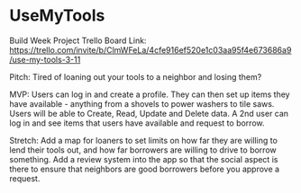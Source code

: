 # UseMyTools
Build Week Project
Trello Board Link: https://trello.com/invite/b/ClmWFeLa/4cfe916ef520e1c03aa95f4e673686a9/use-my-tools-3-11

Pitch: 
Tired of loaning out your tools to a neighbor and losing them?

MVP: 
Users can log in and create a profile. They can then set up items they have available - anything from a shovels to power washers to tile saws.  Users will be able to Create, Read, Update and Delete data. A 2nd user can log in and see items that users have available and request to borrow.

Stretch: 
Add a map for loaners to set limits on how far they are willing to lend their tools out, and how far borrowers are willing to drive to borrow something.  Add a review system into the app so that the social aspect is there to ensure that neighbors are good borrowers before you approve a request.


